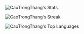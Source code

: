 ![CaoTrongThang's Stats](https://github-readme-stats.vercel.app/api?username=CaoTrongThang&theme=dark&show_icons=true&hide_border=true&count_private=true)

![CaoTrongThang's Streak](https://github-readme-streak-stats.herokuapp.com/?user=CaoTrongThang&theme=dark&hide_border=true)

![CaoTrongThang's Top Languages](https://github-readme-stats.vercel.app/api/top-langs/?username=CaoTrongThang&theme=dark&show_icons=true&hide_border=true&layout=compact)
